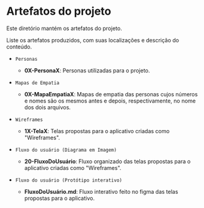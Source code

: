 # Artefatos do projeto

Este diretório mantém os artefatos do projeto. 


Liste os artefatos produzidos, com suas localizações e descrição do conteúdo.

* `Personas`
	* **0X-PersonaX**: Personas utilizadas para o projeto.

* `Mapas de Empatia`
	* **0X-MapaEmpatiaX**: Mapas de empatia das personas cujos números e nomes são os mesmos antes e depois, respectivamente, no nome dos dois arquivos.


* `Wireframes`
	* **1X-TelaX**: Telas propostas para o aplicativo criadas como "Wireframes".

* `Fluxo do usuário (Diagrama em Imagem)`
	* **20-FluxoDoUsuário**: Fluxo organizado das telas propostas para o aplicativo criadas como "Wireframes".

* `Fluxo do usuário (Protótipo interativo)`
	* **FluxoDoUsuário.md**: Fluxo interativo feito no figma das telas propostas para o aplicativo.
